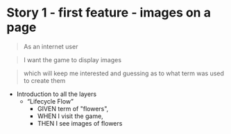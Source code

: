 # Story 1 - first feature - images on a page

> As an internet user

> I want the game to display images

> which will keep me interested and guessing as to what term was used to create them

* Introduction to all the layers
  * “Lifecycle Flow”
    - GIVEN term of "flowers",
    - WHEN I visit the game,
    - THEN I see images of flowers
